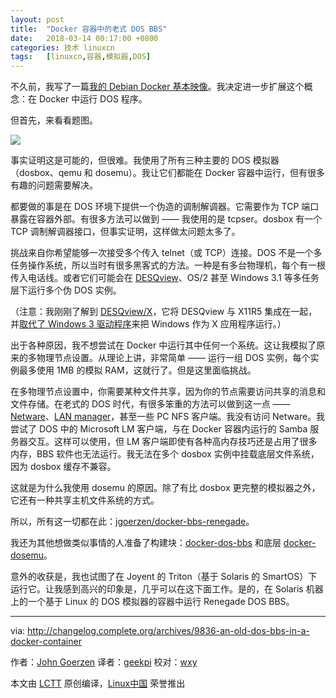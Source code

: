 ```yaml
---
layout: post
title:	"Docker 容器中的老式 DOS BBS"
date:	2018-03-14 00:17:00 +0800 
categories:	技术 linuxcn 
tags:	[linuxcn,容器,模拟器,DOS]
---
```



不久前，我写了一篇[我的 Debian Docker 基本映像](https://changelog.complete.org/archives/9794-fixing-the-problems-with-docker-images)。我决定进一步扩展这个概念：在 Docker 中运行 DOS 程序。


但首先，来看看题图。


![](/Asserts/Images//attachment/album/201803/14/001826vyeufznu6mr0ovz2.png)


事实证明这是可能的，但很难。我使用了所有三种主要的 DOS 模拟器（dosbox、qemu 和 dosemu）。我让它们都能在 Docker 容器中运行，但有很多有趣的问题需要解决。


都要做的事是在 DOS 环境下提供一个伪造的调制解调器。它需要作为 TCP 端口暴露在容器外部。有很多方法可以做到 —— 我使用的是 tcpser。dosbox 有一个 TCP 调制解调器接口，但事实证明，这样做太问题太多了。


挑战来自你希望能够一次接受多个传入 telnet（或 TCP）连接。DOS 不是一个多任务操作系统，所以当时有很多黑客式的方法。一种是有多台物理机，每个有一根传入电话线。或者它们可能会在 [DESQview](https://en.wikipedia.org/wiki/DESQview)、OS/2 甚至 Windows 3.1 等多任务层下运行多个伪 DOS 实例。


（注意：我刚刚了解到 [DESQview/X](http://toastytech.com/guis/dvx.html)，它将 DESQview 与 X11R5 集成在一起，并[取代了 Windows 3 驱动程序](http://toastytech.com/guis/dvx3.html)来把 Windows 作为 X 应用程序运行。）


出于各种原因，我不想尝试在 Docker 中运行其中任何一个系统。这让我模拟了原来的多物理节点设置。从理论上讲，非常简单 —— 运行一组 DOS 实例，每个实例最多使用 1MB 的模拟 RAM，这就行了。但是这里面临挑战。


在多物理节点设置中，你需要某种文件共享，因为你的节点需要访问共享的消息和文件存储。在老式的 DOS 时代，有很多笨重的方法可以做到这一点 —— [Netware](https://en.wikipedia.org/wiki/NetWare)、[LAN manager](https://en.wikipedia.org/wiki/LAN_Manager)，甚至一些 PC NFS 客户端。我没有访问 Netware。我尝试了 DOS 中的 Microsoft LM 客户端，与在 Docker 容器内运行的 Samba 服务器交互。这样可以使用，但 LM 客户端即使有各种高内存技巧还是占用了很多内存，BBS 软件也无法运行。我无法在多个 dosbox 实例中挂载底层文件系统，因为 dosbox 缓存不兼容。


这就是为什么我使用 dosemu 的原因。除了有比 dosbox 更完整的模拟器之外，它还有一种共享主机文件系统的方式。


所以，所有这一切都在此：[jgoerzen/docker-bbs-renegade](https://github.com/jgoerzen/docker-bbs-renegade)。


我还为其他想做类似事情的人准备了构建块：[docker-dos-bbs](https://github.com/jgoerzen/docker-dos-bbs) 和底层 [docker-dosemu](https://github.com/jgoerzen/docker-dosemu)。


意外的收获是，我也试图了在 Joyent 的 Triton（基于 Solaris 的 SmartOS）下运行它。让我感到高兴的印象是，几乎可以在这下面工作。是的，在 Solaris 机器上的一个基于 Linux 的 DOS 模拟器的容器中运行 Renegade DOS BBS。




---


via: <http://changelog.complete.org/archives/9836-an-old-dos-bbs-in-a-docker-container>


作者：[John Goerzen](http://changelog.complete.org/archives/author/jgoerzen) 译者：[geekpi](https://github.com/geekpi) 校对：[wxy](https://github.com/wxy)


本文由 [LCTT](https://github.com/LCTT/TranslateProject) 原创编译，[Linux中国](https://linux.cn/) 荣誉推出
